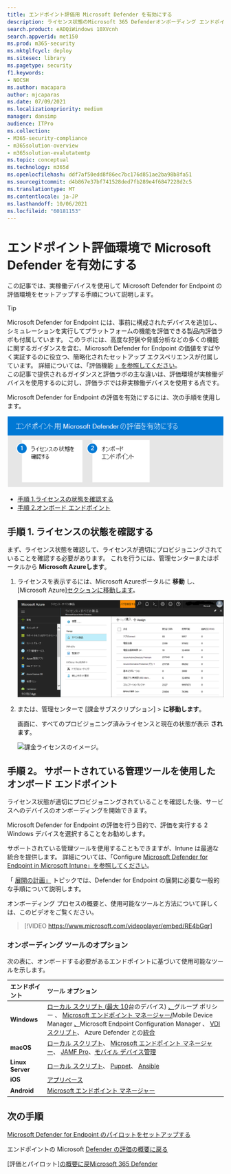 ```yaml
---
title: エンドポイント評価用 Microsoft Defender を有効にする
description: ライセンス状態のMicrosoft 365 Defenderオンボーディング エンドポイントなど、テスト ラボまたはパイロット環境を有効にする
search.product: eADQiWindows 10XVcnh
search.appverid: met150
ms.prod: m365-security
ms.mktglfcycl: deploy
ms.sitesec: library
ms.pagetype: security
f1.keywords:
- NOCSH
ms.author: macapara
author: mjcaparas
ms.date: 07/09/2021
ms.localizationpriority: medium
manager: dansimp
audience: ITPro
ms.collection:
- M365-security-compliance
- m365solution-overview
- m365solution-evalutatemtp
ms.topic: conceptual
ms.technology: m365d
ms.openlocfilehash: ddf7af50edd8f86ec7bc176d851ae2ba98b8fa51
ms.sourcegitcommit: d4b867e37bf741528ded7fb289e4f6847228d2c5
ms.translationtype: MT
ms.contentlocale: ja-JP
ms.lasthandoff: 10/06/2021
ms.locfileid: "60181153"
---
```

# <a name="enable-microsoft-defender-for-endpoint-evaluation-environment"></a>エンドポイント評価環境で Microsoft Defender を有効にする


この記事では、実稼働デバイスを使用して Microsoft Defender for Endpoint の評価環境をセットアップする手順について説明します。 


> [!TIP]
> Microsoft Defender for Endpoint には、事前に構成されたデバイスを追加し、シミュレーションを実行してプラットフォームの機能を評価できる製品内評価ラボも付属しています。 このラボには、高度な狩猟や脅威分析などの多くの機能に関するガイダンスを含む、Microsoft Defender for Endpoint の価値をすばやく実証するのに役立つ、簡略化されたセットアップ エクスペリエンスが付属しています。 詳細については、「評価機能 [」を参照してください](../defender-endpoint/evaluation-lab.md)。 <br> この記事で提供されるガイダンスと評価ラボの主な違いは、評価環境が実稼働デバイスを使用するのに対し、評価ラボでは非実稼働デバイスを使用する点です。 

Microsoft Defender for Endpoint の評価を有効にするには、次の手順を使用します。

![Microsoft Defender 評価環境で Microsoft Defender for Endpoint を有効にする手順。](../../media/defender/m365-defender-endpoint-eval-enable-steps.png)

- [手順 1.ライセンスの状態を確認する](#step-1-check-license-state)
- [手順 2.オンボード エンドポイント](#step-2-onboard-endpoints-using-any-of-the-supported-management-tools)


## <a name="step-1-check-license-state"></a>手順 1. ライセンスの状態を確認する

まず、ライセンス状態を確認して、ライセンスが適切にプロビジョニングされていることを確認する必要があります。 これを行うには、管理センターまたはポータルから **Microsoft Azureします**。


1. ライセンスを表示するには、Microsoft Azureポータルに **移動** し、[Microsoft Azure][セクションに移動します](https://portal.azure.com/#blade/Microsoft_AAD_IAM/LicensesMenuBlade/Products)。

   ![[Azure ライセンス] ページのイメージ。](../../media/defender/atp-licensing-azure-portal.png)

1. または、管理センターで [課金サブスクリプション]   >  **に移動します**。

    画面に、すべてのプロビジョニング済みライセンスと現在の状態が表示 **されます**。

    ![課金ライセンスのイメージ。](../../media/defender/atp-billing-subscriptions.png)

## <a name="step-2-onboard-endpoints-using-any-of-the-supported-management-tools"></a>手順 2。 サポートされている管理ツールを使用したオンボード エンドポイント

ライセンス状態が適切にプロビジョニングされていることを確認した後、サービスへのデバイスのオンボーディングを開始できます。 

Microsoft Defender for Endpoint の評価を行う目的で、評価を実行する 2 Windows デバイスを選択することをお勧めします。

サポートされている管理ツールを使用することもできますが、Intune は最適な統合を提供します。 詳細については、「Configure [Microsoft Defender for Endpoint in Microsoft Intune」を参照してください](/mem/intune/protect/advanced-threat-protection-configure#enable-microsoft-defender-for-endpoint-in-intune)。

「 [展開の計画」](../defender-endpoint/deployment-strategy.md) トピックでは、Defender for Endpoint の展開に必要な一般的な手順について説明します。  

オンボーディング プロセスの概要と、使用可能なツールと方法について詳しくは、このビデオをご覧ください。

> [!VIDEO https://www.microsoft.com/videoplayer/embed/RE4bGqr]

### <a name="onboarding-tool-options"></a>オンボーディング ツールのオプション

次の表に、オンボードする必要があるエンドポイントに基づいて使用可能なツールを示します。

エンドポイント | ツール オプション
:---|:---
**Windows** | [ローカル スクリプト (最大 10](../defender-endpoint/configure-endpoints-script.md)台のデバイス) [、](../defender-endpoint/configure-endpoints-gp.md)グループ ポリシー 、 [Microsoft エンドポイント マネージャー/](../defender-endpoint/configure-endpoints-mdm.md)Mobile Device Manager [、](../defender-endpoint/configure-endpoints-sccm.md)Microsoft Endpoint Configuration Manager 、 [VDI スクリプト](../defender-endpoint/configure-endpoints-vdi.md)、 Azure Defender との[統合](../defender-endpoint/configure-server-endpoints.md#integration-with-azure-defender)
**macOS** | [ローカル スクリプト](../defender-endpoint/mac-install-manually.md)、 [Microsoft エンドポイント マネージャー](../defender-endpoint/mac-install-with-intune.md)、 [JAMF Pro](../defender-endpoint/mac-install-with-jamf.md)、[モバイル デバイス管理](../defender-endpoint/mac-install-with-other-mdm.md)
**Linux Server** | [ローカル スクリプト](../defender-endpoint/linux-install-manually.md)、  [Puppet](../defender-endpoint/linux-install-with-puppet.md)、  [Ansible](../defender-endpoint/linux-install-with-ansible.md)
**iOS** | [アプリベース](../defender-endpoint/ios-install.md)
**Android** | [Microsoft エンドポイント マネージャー](../defender-endpoint/android-intune.md)



## <a name="next-step"></a>次の手順
[Microsoft Defender for Endpoint のパイロットをセットアップする](eval-defender-endpoint-pilot.md)
 
エンドポイントの Microsoft [Defender の評価の概要に戻る](eval-defender-endpoint-overview.md)

[評価とパイロット][の概要に戻Microsoft 365 Defender](eval-overview.md)
